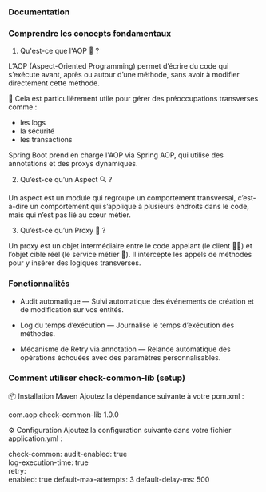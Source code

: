 ### Documentation

###  Comprendre les concepts fondamentaux

1) Qu'est-ce que l'AOP 🧩 ?

 L’AOP (Aspect-Oriented Programming) permet d’écrire du code qui s’exécute avant, après ou autour d’une méthode, sans avoir à modifier directement cette méthode.

🎯 Cela est particulièrement utile pour gérer des préoccupations transverses comme :

* les logs 
* la sécurité
* les transactions 

Spring Boot prend en charge l'AOP via Spring AOP, qui utilise des annotations et des proxys dynamiques.

2) Qu’est-ce qu’un Aspect 🔍 ?

Un aspect est un module qui regroupe un comportement transversal, c’est-à-dire un comportement qui s’applique à plusieurs endroits dans le code, mais qui n’est pas lié au cœur métier.

3) Qu’est-ce qu’un Proxy 🧱 ?

Un proxy est un objet intermédiaire entre le code appelant (le client 🧑‍💻) et l’objet cible réel (le service métier 🎯). Il intercepte les appels de méthodes pour y insérer des logiques transverses.

###  Fonctionnalités


* Audit automatique — Suivi automatique des événements de création et de modification sur vos entités.

* Log du temps d’exécution — Journalise le temps d’exécution des méthodes.

* Mécanisme de Retry via annotation — Relance automatique des opérations échouées avec des paramètres personnalisables.


###  Comment utiliser check-common-lib (setup)

📦 Installation Maven
Ajoutez la dépendance suivante à votre pom.xml :

<dependency>
<groupId>com.aop</groupId>
<artifactId>check-common-lib</artifactId>
<version>1.0.0</version>
</dependency>

⚙️ Configuration
Ajoutez la configuration suivante dans votre fichier application.yml :

check-common:
audit-enabled: true              
log-execution-time: true          
retry:                           
enabled: true
default-max-attempts: 3
default-delay-ms: 500
